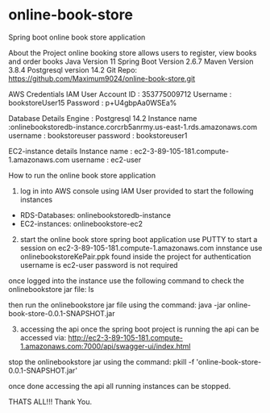 # online-book-store
 Spring boot online book store application
 
 About the Project 
 online booking store allows users to register, view books and order books
 Java Version 11
 Spring Boot Version 2.6.7
 Maven Version 3.8.4
 Postgresql version 14.2
 Git Repo:
https://github.com/Maximum9024/online-book-store.git


AWS Credentials
IAM User
Account ID : 353775009712
Username : bookstoreUser15
Password  : p+U4gbpAa0WSEa%

Database Details
Engine        : Postgresql 14.2
Instance name :onlinebookstoredb-instance.corcrb5anrmy.us-east-1.rds.amazonaws.com
username      : bookstoreuser
password      : bookstoreuser1

EC2-instance details
Instance name : ec2-3-89-105-181.compute-1.amazonaws.com
username      : ec2-user


 How to run the online  book store application
 1. log in into AWS console using IAM User provided to start the following instances
 - RDS-Databases: onlinebookstoredb-instance
 - EC2-instances: onlinebookstore-ec2
 
 2. start the online book store spring boot application
 use PUTTY to start a session on ec2-3-89-105-181.compute-1.amazonaws.com innstance
 use onlinebookstoreKePair.ppk found inside the project for authentication
 username is ec2-user
 password is not required
 
 once logged into the instance 
 use the following command to check the onlinebookstore jar file:
 ls
 
 then run the onlinebookstore jar file using the command:
  java -jar online-book-store-0.0.1-SNAPSHOT.jar
  
   
  3. accessing the api
  once the spring boot project is running the api can be accessed via:
  http://ec2-3-89-105-181.compute-1.amazonaws.com:7000/api/swagger-ui/index.html
  
   stop the onlinebookstore jar using the command:
   pkill -f 'online-book-store-0.0.1-SNAPSHOT.jar'
   
   once done accessing the api
   all running instances can be stopped.
   
  THATS ALL!!! Thank You.


